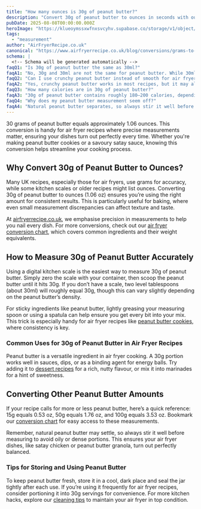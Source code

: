 ```yaml
---
title: "How many ounces is 30g of peanut butter?"
description: "Convert 30g of peanut butter to ounces in seconds with our simple guide. Perfect for air fryer recipes and precise measurements!"
pubDate: 2025-08-08T00:00:00.000Z
heroImage: "https://klueoymssxwfnxsvcyhv.supabase.co/storage/v1/object/public/Shmucket/30g-peanut-butter-to-ounces.webp"
tags:
  - "measurement"
author: "AirFryerRecipe.co.uk"
canonical: "https://www.airfryerrecipe.co.uk/blog/conversions/grams-to-ounces/30g-peanut-butter-to-ounces"
schema: |
  <!-- Schema will be generated automatically -->
faqQ1: "Is 30g of peanut butter the same as 30ml?"
faqA1: "No, 30g and 30ml are not the same for peanut butter. While 30ml of water equals 30g, peanut butter is denser. Roughly, 30g of peanut butter is about 28–30ml, but for accuracy, always weigh it."
faqQ2: "Can I use crunchy peanut butter instead of smooth for air fryer recipes?"
faqA2: "Yes, crunchy peanut butter works in most recipes, but it may alter the texture slightly. For sauces or binding, smooth peanut butter blends more evenly, while crunchy adds a pleasant bite to cookies or granola."
faqQ3: "How many calories are in 30g of peanut butter?"
faqA3: "30g of peanut butter contains roughly 180–200 calories, depending on the brand. It’s energy-dense, so measure carefully if you’re tracking intake."
faqQ4: "Why does my peanut butter measurement seem off?"
faqA4: "Natural peanut butter separates, so always stir it well before measuring. If it’s too oily or thick, your scale or spoon may not capture the correct weight. For precision, use a digital scale."
---
```

<p>30 grams of peanut butter equals approximately 1.06 ounces. This conversion is handy for air fryer recipes where precise measurements matter, ensuring your dishes turn out perfectly every time. Whether you're making peanut butter cookies or a savoury satay sauce, knowing this conversion helps streamline your cooking process.</p>  

<h2>Why Convert 30g of Peanut Butter to Ounces?</h2>  
<p>Many UK recipes, especially those for air fryers, use grams for accuracy, while some kitchen scales or older recipes might list ounces. Converting 30g of peanut butter to ounces (1.06 oz) ensures you’re using the right amount for consistent results. This is particularly useful for baking, where even small measurement discrepancies can affect texture and taste.</p>  
<p>At <a href=https://www.airfryerrecipe.co.uk>airfryerrecipe.co.uk</a>, we emphasise precision in measurements to help you nail every dish. For more conversions, check out our <a href=https://www.airfryerrecipe.co.uk/air-fryer-conversion-chart>air fryer conversion chart</a>, which covers common ingredients and their weight equivalents.</p>  

<h2>How to Measure 30g of Peanut Butter Accurately</h2>  
<p>Using a digital kitchen scale is the easiest way to measure 30g of peanut butter. Simply zero the scale with your container, then scoop the peanut butter until it hits 30g. If you don’t have a scale, two level tablespoons (about 30ml) will roughly equal 30g, though this can vary slightly depending on the peanut butter’s density.</p>  
<p>For sticky ingredients like peanut butter, lightly greasing your measuring spoon or using a spatula can help ensure you get every bit into your mix. This trick is especially handy for air fryer recipes like <a href=https://www.airfryerrecipe.co.uk/recipe-category/cookies>peanut butter cookies</a>, where consistency is key.</p>  

<h3>Common Uses for 30g of Peanut Butter in Air Fryer Recipes</h3>  
<p>Peanut butter is a versatile ingredient in air fryer cooking. A 30g portion works well in sauces, dips, or as a binding agent for energy balls. Try adding it to <a href=https://www.airfryerrecipe.co.uk/recipe-category/dessert>dessert recipes</a> for a rich, nutty flavour, or mix it into marinades for a hint of sweetness.</p>  

<h2>Converting Other Peanut Butter Amounts</h2>  
<p>If your recipe calls for more or less peanut butter, here’s a quick reference: 15g equals 0.53 oz, 50g equals 1.76 oz, and 100g equals 3.53 oz. Bookmark our <a href=https://www.airfryerrecipe.co.uk/air-fryer-conversion-chart>conversion chart</a> for easy access to these measurements.</p>  
<p>Remember, natural peanut butter may settle, so always stir it well before measuring to avoid oily or dense portions. This ensures your air fryer dishes, like satay chicken or peanut butter granola, turn out perfectly balanced.</p>  

<h3>Tips for Storing and Using Peanut Butter</h3>  
<p>To keep peanut butter fresh, store it in a cool, dark place and seal the jar tightly after each use. If you’re using it frequently for air fryer recipes, consider portioning it into 30g servings for convenience. For more kitchen hacks, explore our <a href=https://www.airfryerrecipe.co.uk/air-fryer-cleaner>cleaning tips</a> to maintain your air fryer in top condition.</p>

